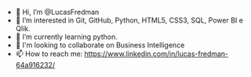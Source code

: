 - 👋 Hi, I’m @LucasFredman
- 👀 I’m interested in  Git, GitHub, Python, HTML5, CSS3, SQL, Power BI e Qlik.
- 🌱 I’m currently learning python.
- 💞️ I'm looking to collaborate on Business Intelligence
- 📫 How to reach me: https://www.linkedin.com/in/lucas-fredman-64a916232/

<!---
LucasFredman/LucasFredman is a ✨ special ✨ repository because its `README.md` (this file) appears on your GitHub profile.
You can click the Preview link to take a look at your changes.
--->
